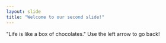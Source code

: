 ```yaml
---
layout: slide
title: "Welcome to our second slide!"
---
```

"Life is like a box of chocolates."
Use the left arrow to go back!
